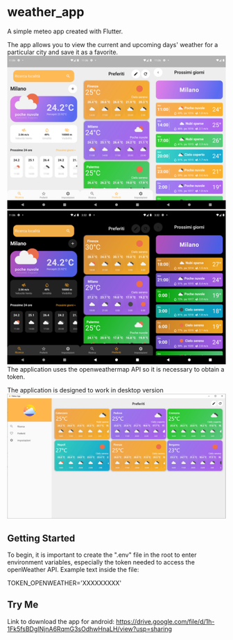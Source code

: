# weather_app

A simple meteo app created with Flutter.

The app allows you to view the current and upcoming days' weather for a particular city and save it as a favorite.
![overview_light](/assets/overview/overview_light.png)
![overview_dark](/assets/overview/overview_dark.png)
The application uses the openweathermap API so it is necessary to obtain a token.

The application is designed to work in desktop version
![overview_desktop](/assets/overview/overview_desktop.png)
## Getting Started

To begin, it is important to create the ".env" file in the root to enter environment variables, especially the token needed to access the openWeather API.
Example text inside the file:

TOKEN_OPENWEATHER='XXXXXXXXX'

## Try Me

Link to download the app for android:
https://drive.google.com/file/d/1h-1Fk5fsBDgINjnA6RqmG3sOdhwHnaLH/view?usp=sharing